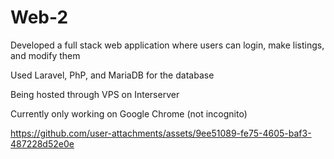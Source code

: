 # Web-2

Developed a full stack web application where users can login, make listings, and modify them

Used Laravel, PhP, and MariaDB for the database

Being hosted through VPS on Interserver

Currently only working on Google Chrome (not incognito)

https://github.com/user-attachments/assets/9ee51089-fe75-4605-baf3-487228d52e0e

